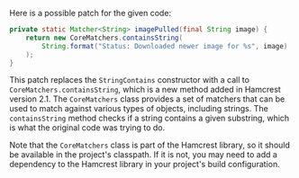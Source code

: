 Here is a possible patch for the given code:

```java
private static Matcher<String> imagePulled(final String image) {
    return new CoreMatchers.containsString(
        String.format("Status: Downloaded newer image for %s", image)
    );
}
```

This patch replaces the `StringContains` constructor with a call to `CoreMatchers.containsString`, which is a new method added in Hamcrest version 2.1. The `CoreMatchers` class provides a set of matchers that can be used to match against various types of objects, including strings. The `containsString` method checks if a string contains a given substring, which is what the original code was trying to do.

Note that the `CoreMatchers` class is part of the Hamcrest library, so it should be available in the project's classpath. If it is not, you may need to add a dependency to the Hamcrest library in your project's build configuration.
